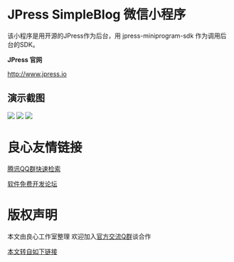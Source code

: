 # JPress SimpleBlog 微信小程序

该小程序是用开源的JPress作为后台，用 jpress-miniprogram-sdk 作为调用后台的SDK。

**JPress 官网**

http://www.jpress.io





## 演示截图
![](./doc/images/s001.png)
![](./doc/images/s002.png)
![](./doc/images/s003.png)




 # 良心友情链接

[腾讯QQ群快速检索](http://u.720life.cn/s/8cf73f7c)

[软件免费开发论坛](http://u.720life.cn/s/bbb01dc0)

# 版权声明 

本文由良心工作室整理 欢迎加入[官方交流Q群](https://u.720life.cn/s/f2316816)谈合作

[本文转自如下链接](http://u.720life.cn/g/2e71d0f0a5c601172267ba20d3a43c6e4d2eecfe230103f423bb0f62d973c99d9e36d93b0f06ec16ffb95c44e44eac22c32832c5b2163631bcb7191ca5d1eb35a3c81cd290215664ae3dd17664db72b49311d7be434e6b74b9e509ae690e51bb)